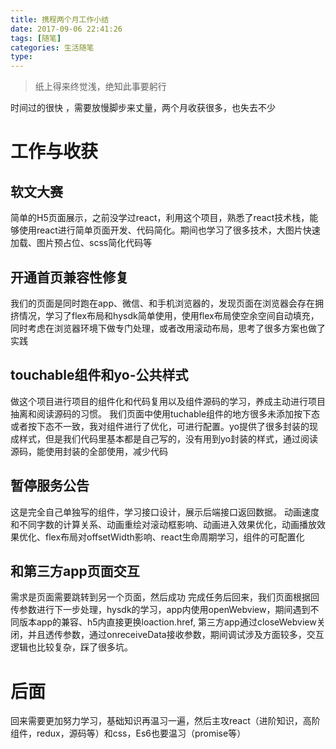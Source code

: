 ```yaml
---
title: 携程两个月工作小结
date: 2017-09-06 22:41:26
tags: [随笔]
categories: 生活随笔
type:
---
```

>纸上得来终觉浅，绝知此事要躬行

时间过的很快 ，需要放慢脚步来丈量，两个月收获很多，也失去不少

# 工作与收获 #
## 软文大赛 ##
简单的H5页面展示，之前没学过react，利用这个项目，熟悉了react技术栈，能够使用react进行简单页面开发、代码简化。期间也学习了很多技术，大图片快速加载、图片预占位、scss简化代码等
## 开通首页兼容性修复 ##
我们的页面是同时跑在app、微信、和手机浏览器的，发现页面在浏览器会存在拥挤情况，学习了flex布局和hysdk简单使用，使用flex布局使空余空间自动填充，同时考虑在浏览器环境下做专门处理，或者改用滚动布局，思考了很多方案也做了实践
## touchable组件和yo-公共样式 ##
做这个项目进行项目的组件化和代码复用以及组件源码的学习，养成主动进行项目抽离和阅读源码的习惯。
我们页面中使用tuchable组件的地方很多未添加按下态或者按下态不一致，我对组件进行了优化，可进行配置。yo提供了很多封装的现成样式，但是我们代码里基本都是自己写的，没有用到yo封装的样式，通过阅读源码，能使用封装的全部使用，减少代码
## 暂停服务公告 ##
这是完全自己单独写的组件，学习接口设计，展示后端接口返回数据。
动画速度和不同字数的计算关系、动画重绘对滚动框影响、动画进入效果优化，动画播放效果优化、flex布局对offsetWidth影响、react生命周期学习，组件的可配置化
<!--more-->
## 和第三方app页面交互 ##
需求是页面需要跳转到另一个页面，然后成功 完成任务后回来，我们页面根据回传参数进行下一步处理，hysdk的学习，app内使用openWebview，期间遇到不同版本app的兼容、h5内直接更换loaction.href, 第三方app通过closeWebview关闭，并且透传参数，通过onreceiveData接收参数，期间调试涉及方面较多，交互逻辑也比较复杂，踩了很多坑。

# 后面 #
回来需要更加努力学习，基础知识再温习一遍，然后主攻react（进阶知识，高阶组件，redux，源码等）和css，Es6也要温习（promise等）